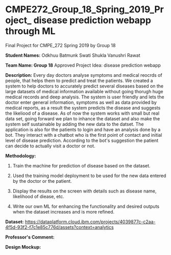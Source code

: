 # CMPE272_Group_18_Spring_2019_Project_ disease prediction webapp through ML
Final Project for CMPE_272 Spring 2019 by Group 18 

**Student Names:**
Odkhuu Batmunk
Swati Shukla
Vanushri Rawat

**Team Name: Group 18**
Approved Project Idea: disease prediction webapp 

**Description:** Every day doctors analyse symptoms and medical reocrds of people, that helps them to predict and treat the patients. We created a system to help doctors to accurately predict several diseases based on the large datasets of medical information available without going thorugh huge medical records and deep analysis. The system is user friendly and lets the doctor enter general information, symptoms as well as data provided by medical reports, as a result the system predicts the disease and suggests the likeliood of a disease. As of now the system works with small but real data set, going forward we plan to inhance the dataset and also make the system self sustainable by adding the new data to the datset.
The application is also for the patients to login and have an analysis done by a bot. They interact with a chatbot who is the first point of contact and initial level of disease prediction. According to the bot's suggestion the patient can decide to actually visit a doctor or not. 

**Methodology:**

1) Train the machine for prediction of disease based on the dataset.

2) Used the training model deployment to be used for the new data entered by the doctor or the patient.

3) Display the results on the screen with details such as disease name, likelihood of diease, etc.

4) Write our own ML for enhancing the functionality and desired outputs when the dataset increases and is more refined.

**Dataset:** https://dataplatform.cloud.ibm.com/projects/4039877c-c2aa-4f5d-93f2-f7c1e85c776d/assets?context=analytics

**Professor's Comment:**

**Design Mockup:**
